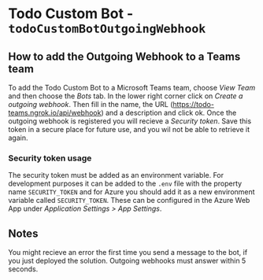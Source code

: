 # Todo Custom Bot - `todoCustomBotOutgoingWebhook`

## How to add the Outgoing Webhook to a Teams team

To add the Todo Custom Bot to a Microsoft Teams team, choose *View Team* and then choose the *Bots* tab. In the lower right corner click on *Create a outgoing webhook*. Then fill in the name, the URL (https://todo-teams.ngrok.io/api/webhook) and a description and click ok. Once the outgoing webhook is registered you will recieve a _Security token_. Save this token in a secure place for future use, and you wil not be able to retrieve it again. 

### Security token usage

The security token must be added as an environment variable. For development purposes it can be added to the `.env` file with the property name `SECURITY_TOKEN` and for Azure you should add it as a new environment variable called `SECURITY_TOKEN`. These can be configured in the Azure Web App under *Application Settings > App Settings*.

## Notes

You might recieve an error the first time you send a message to the bot, if you just deployed the solution. Outgoing webhooks must answer within 5 seconds.

